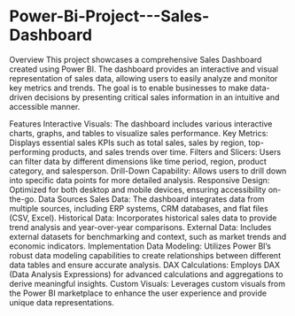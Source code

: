 # Power-Bi-Project---Sales-Dashboard
Overview
This project showcases a comprehensive Sales Dashboard created using Power BI. The dashboard provides an interactive and visual representation of sales data, allowing users to easily analyze and monitor key metrics and trends. The goal is to enable businesses to make data-driven decisions by presenting critical sales information in an intuitive and accessible manner.

Features
Interactive Visuals: The dashboard includes various interactive charts, graphs, and tables to visualize sales performance.
Key Metrics: Displays essential sales KPIs such as total sales, sales by region, top-performing products, and sales trends over time.
Filters and Slicers: Users can filter data by different dimensions like time period, region, product category, and salesperson.
Drill-Down Capability: Allows users to drill down into specific data points for more detailed analysis.
Responsive Design: Optimized for both desktop and mobile devices, ensuring accessibility on-the-go.
Data Sources
Sales Data: The dashboard integrates data from multiple sources, including ERP systems, CRM databases, and flat files (CSV, Excel).
Historical Data: Incorporates historical sales data to provide trend analysis and year-over-year comparisons.
External Data: Includes external datasets for benchmarking and context, such as market trends and economic indicators.
Implementation
Data Modeling: Utilizes Power BI’s robust data modeling capabilities to create relationships between different data tables and ensure accurate analysis.
DAX Calculations: Employs DAX (Data Analysis Expressions) for advanced calculations and aggregations to derive meaningful insights.
Custom Visuals: Leverages custom visuals from the Power BI marketplace to enhance the user experience and provide unique data representations.
